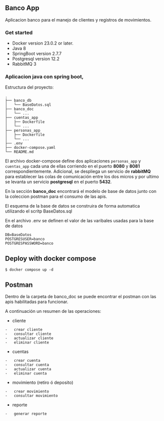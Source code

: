 ## Banco App
Aplicacion banco para el manejo de clientes y registros de movimientos.

### Get started

-   Docker version 23.0.2 or later.
-   Java 8
-   SpringBoot version 2.7.7
-   Postgresql version 12.2
-   RabbitMQ 3

### Aplicacion java con spring boot, 

Estructura del proyecto:
```
.
├── banco_db
│   └── BaseDatos.sql
├── banco_doc
│   └── ...
├── cuentas_app
│   ├── Dockerfile
│   └── ...
├── personas_app
│   ├── Dockerfile
│   └── ...
├── .env
├── docker-compose.yaml
└── README.md
```

El archivo docker-compose define dos aplicaciones `personas_app` y `cuentas_app` cada una de ellas corriendo en el puerto **8080** y **8081** correspondientemente. Adicional, se despliega un servicio de **rabbitMQ** para establecer las colas de comunicación entre los dos micros y por ultimo se levanta un servicio **postgresql** en el puerto **5432**.

En la sección **banco_doc** encontrará el modelo de base de datos junto con la coleccion postman para el consumo de las apis.

El esquema de la base de datos se construira de forma automatica utilizando el scritp BaseDatos.sql

En el archivo .env se definen el valor de las varibales usadas para la base de datos
```
DB=BaseDatos
POSTGRESUSER=banco
POSTGRESPASSWORD=banco
```

## Deploy with docker compose

```
$ docker compose up -d
```

## Postman 
Dentro de la carpeta de banco_doc se puede encontrar el postman con las apis habilitadas para funcionar.

A continuación un resumen de las operaciones:
-   cliente
```
-   crear cliente
-   consultar cliente
-   actualizar cliente
-   eliminar cliente
```
-   cuentas

```
-   crear cuenta
-   consultar cuenta
-   actualizar cuenta
-   eliminar cuenta
```
- movimiento (retiro ó deposito)

```
-   crear movimiento
-   consultar movimiento
```
-   reporte
```
-   generar reporte
```